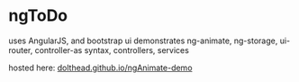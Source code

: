 # ngToDo
uses AngularJS, and bootstrap ui
demonstrates ng-animate, ng-storage, ui-router, controller-as syntax, controllers, services

hosted here: <a href='dolthead.github.io/ngAnimate-demo'>dolthead.github.io/ngAnimate-demo</a>
